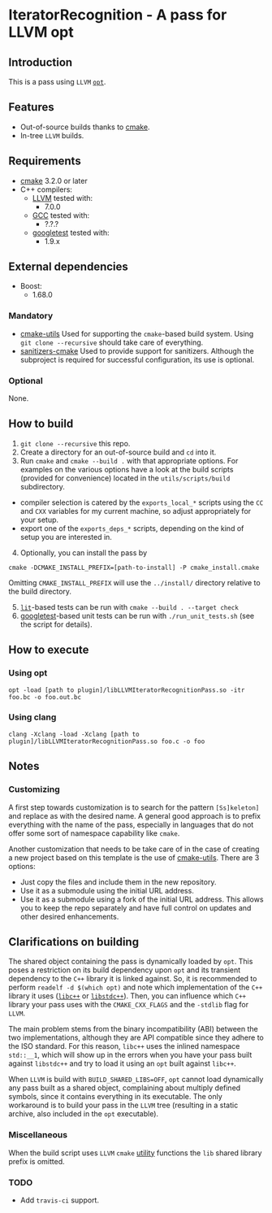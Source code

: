 # IteratorRecognition - A pass for LLVM opt

## Introduction

This is a pass using `LLVM` [`opt`][1].

## Features

-   Out-of-source builds thanks to [cmake][2].
-   In-tree `LLVM` builds.

## Requirements

-   [cmake][2] 3.2.0 or later
-   C++ compilers:
    -   [LLVM][3]
      tested with:
        -   7.0.0
    -   [GCC][4]
      tested with:
        -   ?.?.?
    -   [googletest][6]
      tested with:
        -   1.9.x

## External dependencies

-   Boost:
    -   1.68.0

### Mandatory

-   [cmake-utils][9]
  Used for supporting the `cmake`-based build system. Using `git clone --recursive` should take care of everything.
-   [sanitizers-cmake][12]
  Used to provide support for sanitizers. Although the subproject is required for successful configuration, its use is
  optional.

### Optional

None.

## How to build

1.  `git clone --recursive` this repo.
2.  Create a directory for an out-of-source build and `cd` into it.
3.  Run `cmake` and `cmake --build .` with that appropriate options.
For examples on the various options have a look at the build scripts (provided for convenience) located in the
`utils/scripts/build` subdirectory.

-   compiler selection is catered by the `exports_local_*` scripts using the `CC` and `CXX` variables for my current
  machine, so adjust appropriately for your setup.
-   export one of the `exports_deps_*` scripts, depending on the kind of setup you are interested in.

  4.  Optionally, you can install the pass by

  `cmake -DCMAKE_INSTALL_PREFIX=[path-to-install] -P cmake_install.cmake`

  Omitting `CMAKE_INSTALL_PREFIX` will use the `../install/` directory relative to the build directory.

  5.  [`lit`][7]-based tests can be run with `cmake --build . --target check`
  6.  [googletest][6]-based unit tests can be run with `./run_unit_tests.sh` (see the script for details).

## How to execute

### Using opt

`opt -load [path to plugin]/libLLVMIteratorRecognitionPass.so -itr foo.bc -o foo.out.bc`

### Using clang

`clang -Xclang -load -Xclang [path to plugin]/libLLVMIteratorRecognitionPass.so foo.c -o foo`

## Notes

### Customizing

A first step towards customization is to search for the pattern `[Ss]keleton]` and replace as with the desired name. A
general good approach is to prefix everything with the name of the pass, especially in languages that do not offer some
sort of namespace capability like `cmake`.

Another customization that needs to be take care of in the case of creating a new project based on this template is the
use of [cmake-utils][9]. There are 3 options:

-   Just copy the files and include them in the new repository.
-   Use it as a submodule using the initial URL address.
-   Use it as a submodule using a fork of the initial URL address. This allows you to keep the repo separately and have
  full control on updates and other desired enhancements.

## Clarifications on building

The shared object containing the pass is dynamically loaded by `opt`. This poses a restriction on its build dependency
upon `opt` and its transient dependency to the `C++` library it is linked against. So, it is recommended to perform
`readelf -d $(which opt)` and note which implementation of the `C++` library it uses
([`libc++`][10] or [`libstdc++`][11]). Then, you can influence which `C++` library your pass uses with the
`CMAKE_CXX_FLAGS` and the `-stdlib` flag for `LLVM`.

The main problem stems from the binary incompatibility (ABI) between the two implementations, although they are API
compatible since they adhere to the ISO standard. For this reason, `libc++` uses the inlined namespace `std::__1`, which
will show up in the errors when you have your pass built against `libstdc++` and try to load it using an `opt` built
against `libc++`.

When `LLVM` is build with `BUILD_SHARED_LIBS=OFF`, `opt` cannot load dynamically any pass built as a shared object,
complaining about multiply defined symbols, since it contains everything in its executable. The only workaround is to
build your pass in the `LLVM` tree (resulting in a static archive, also included in the `opt` executable).

### Miscellaneous

When the build script uses `LLVM` `cmake` [utility][8] functions the `lib` shared library prefix is omitted.

### TODO

-   Add `travis-ci` support.

  [1]: http://llvm.org/docs/WritingAnLLVMPass.html

  [2]: https://cmake.org

  [3]: http://www.llvm.org

  [4]: https://gcc.gnu.org

  [6]: https://github.com/google/googletest

  [7]: https://llvm.org/docs/CommandGuide/lit.html

  [8]: http://llvm.org/docs/CMake.html#cmake-out-of-source-pass

  [9]: https://github.com/compor/cmake-utils

  [10]: https://libcxx.llvm.org/docs/

  [11]: https://gcc.gnu.org/wiki/Libstdc++

  [12]: https://github.com/arsenm/sanitizers-cmake
